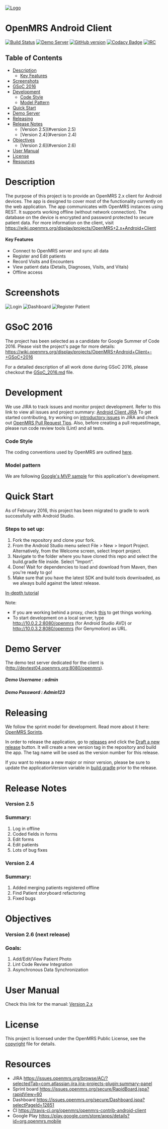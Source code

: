 [![Logo](http://i.imgur.com/fpVkTZk.png)](http://www.openmrs.org)

OpenMRS Android Client
==============================

[![Build Status](https://travis-ci.org/openmrs/openmrs-contrib-android-client.svg?branch=master)](https://travis-ci.org/openmrs/openmrs-contrib-android-client) [![Demo Server](https://img.shields.io/badge/demo-online-green.svg)](http://devtest04.openmrs.org:8080/openmrs) [![GitHub version](https://d25lcipzij17d.cloudfront.net/badge.svg?id=gh&type=6&v=2.6.1&x2=0)](https://github.com/openmrs/openmrs-contrib-android-client/releases/latest) [![Codacy Badge](https://api.codacy.com/project/badge/Grade/37fa8e86a3cb4256a3b7ffcc644f13c6)](https://www.codacy.com/app/marzeion-tomasz/openmrs-contrib-android-client?utm_source=github.com&amp;utm_medium=referral&amp;utm_content=openmrs/openmrs-contrib-android-client&amp;utm_campaign=Badge_Grade) [![IRC](https://img.shields.io/badge/IRC-%23openmrs-1e72ff.svg?style=flat)](http://irc.openmrs.org)

## Table of Contents
* [Description](#description)
	* [Key Features](#key-features)
* [Screenshots](#screenshots)
* [GSoC 2016](#gsoc-2016)
* [Development](#development)
	* [Code Style](#code-style)
	* [Model Pattern](#model-pattern)
* [Quick Start](#quick-start)
* [Demo Server](#demo-server)
* [Releasing](#releasing)
* [Release Notes](#release-notes)
	* [Version 2.5](#version 2.5)
	* [Version 2.4](#version 2.4)
* [Objectives](#objectives)
	* [Version 2.6](#version 2.6)
* [User Manual](#user-manual)
* [License](#license)
* [Resources](#resources)

# Description
The purpose of this project is to provide an OpenMRS 2.x client for Android devices. The app is designed to cover most of the functionality currently on the web application.
The app communicates with OpenMRS instances using REST. It supports working offline (without network connection). The database on the device is encrypted and password protected to secure patient data.
For more information on the client, visit https://wiki.openmrs.org/display/projects/OpenMRS+2.x+Android+Client

#### Key Features
- Connect to OpenMRS server and sync all data
- Register and Edit patients
- Record Visits and Encounters
- View patient data (Details, Diagnoses, Visits, and Vitals)
- Offline access

# Screenshots
![Login](http://i.imgur.com/zinrnCK.png) ![Dashboard](http://i.imgur.com/TLIwMoy.png) ![Register Patient](http://i.imgur.com/n7LaeKS.png)

# GSoC 2016

The project has been selected as a candidate for Google Summer of Code 2016. Please visit the project's page for more details: https://wiki.openmrs.org/display/projects/OpenMRS+Android+Client+-+GSoC+2016

For a detailed description of all work done during GSoC 2016, please checkout the [GSoC_2016.md](GSoC_2016.md) file.

# Development
We use JIRA to track issues and monitor project development. Refer to this link to view all issues and project summary: [Android Client JIRA](https://issues.openmrs.org/browse/AC)
To get started contributing, try working on [introductory issues](https://issues.openmrs.org/issues/?filter=17165) in JIRA and check out [OpenMRS Pull Request Tips](https://wiki.openmrs.org/display/docs/Pull+Request+Tips). 
Also, before creating a pull requestImage, please run code review tools (Lint) and all tests.

### Code Style
The coding conventions used by OpenMRS are outlined [here](https://wiki.openmrs.org/display/docs/Coding+Conventions).

### Model pattern
We are following [Google's MVP sample](https://github.com/googlesamples/android-architecture/tree/todo-mvp) for this application's development.

# Quick Start

As of February 2016, this project has been migrated to gradle to work successfully with Android Studio. 

### Steps to set up:
1. Fork the repository and clone your fork.
2. From the Android Studio menu select File > New > Import Project. Alternatively, from the Welcome screen, select Import project.
3. Navigate to the folder where you have cloned this repo and select the build.gradle file inside. Select "Import".
4. Done! Wait for dependencies to load and download from Maven, then you're ready to go! 
5. Make sure that you have the latest SDK and build tools downloaded, as we always build against the latest release.

[In-depth tutorial](https://github.com/codepath/android_guides/wiki/Getting-Started-with-Gradle)

Note:
- If you are working behind a proxy, check [this](https://wiki.appcelerator.org/display/guides2/Using+Studio+From+Behind+a+Proxy) to get things working.
- To start development on a local server, type http://10.0.2.2:8080/openmrs (for Android Studio AVD) or http://10.0.3.2:8080/openmrs (for Genymotion) as URL.

# Demo Server

The demo test server dedicated for the client is (http://devtest04.openmrs.org:8080/openmrs).

##### Demo Username : admin
##### Demo Password : Admin123

# Releasing

We follow the sprint model for development. Read more about it here: [OpenMRS Sprints](https://wiki.openmrs.org/display/RES/Development+Sprints).

In order to release the application, go to [releases](https://github.com/openmrs/openmrs-contrib-android-client/releases) and click the [Draft a new release](https://github.com/openmrs/openmrs-contrib-android-client/releases/new) button. It will create a new version tag in the repository and build the app. The tag name will be used as the version number for this release.

If you want to release a new major or minor version, please be sure to update the applicationVersion variable in [build.gradle](https://github.com/openmrs/openmrs-contrib-android-client/blob/master/openmrs-client/build.gradle#L26) prior to the release.

# Release Notes

<a name="version 2.5"></a>
### Version 2.5
### Summary:
1. Log in offline
2. Coded fields in forms
3. Edit forms
4. Edit patients
5. Lots of bug fixes

<a name="version 2.4"></a>
### Version 2.4 
### Summary: 
1. Added merging patients registered offline
2. Find Patient storyboard refactoring
3. Fixed bugs

# Objectives

<a name="version 2.6"></a>
### Version 2.6 (next release)
### Goals: 
1. Add/Edit/View Patient Photo
2. Lint Code Review Integration
3. Asynchronous Data Synchronization

# User Manual
Check this link for the manual: [Version 2.x](https://wiki.openmrs.org/download/attachments/74252444/User%20Manual%202.0.pdf?version=1&modificationDate=1414759790000&api=v2)

# License
This project is licensed under the OpenMRS Public License, see the [copyright](copyright/copyright) file for details.

# Resources
- JIRA https://issues.openmrs.org/browse/AC/?selectedTab=com.atlassian.jira.jira-projects-plugin:summary-panel 
- Sprint board https://issues.openmrs.org/secure/RapidBoard.jspa?rapidView=60
- Dashboard https://issues.openmrs.org/secure/Dashboard.jspa?selectPageId=12851
- CI https://travis-ci.org/openmrs/openmrs-contrib-android-client
- Google Play https://play.google.com/store/apps/details?id=org.openmrs.mobile
